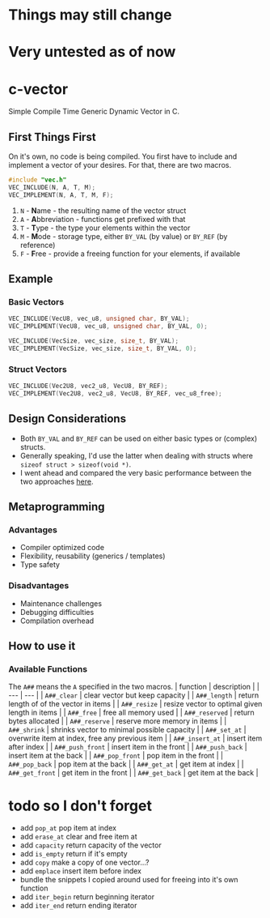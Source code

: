 # Things may still change
# Very untested as of now

# c-vector
Simple Compile Time Generic Dynamic Vector in C.

## First Things First
On it's own, no code is being compiled. You first have to include and implement a vector of your desires. For that, there are two macros.
```c
#include "vec.h"
VEC_INCLUDE(N, A, T, M);
VEC_IMPLEMENT(N, A, T, M, F);
```
1. `N` - **N**ame - the resulting name of the vector struct
2. `A` - **A**bbreviation - functions get prefixed with that
3. `T` - **T**ype - the type your elements within the vector
4. `M` - **M**ode - storage type, either `BY_VAL` (by value) or `BY_REF` (by reference)
5. `F` - **F**ree - provide a freeing function for your elements, if available

## Example

### Basic Vectors
```c
VEC_INCLUDE(VecU8, vec_u8, unsigned char, BY_VAL);
VEC_IMPLEMENT(VecU8, vec_u8, unsigned char, BY_VAL, 0);
```

```c
VEC_INCLUDE(VecSize, vec_size, size_t, BY_VAL);
VEC_IMPLEMENT(VecSize, vec_size, size_t, BY_VAL, 0);
```

### Struct Vectors
```c
VEC_INCLUDE(Vec2U8, vec2_u8, VecU8, BY_REF);
VEC_IMPLEMENT(Vec2U8, vec2_u8, VecU8, BY_REF, vec_u8_free);
```

## Design Considerations
- Both `BY_VAL` and `BY_REF` can be used on either basic types or (complex) structs.
- Generally speaking, I'd use the latter when dealing with structs where `sizeof struct > sizeof(void *)`.
- I went ahead and compared the very basic performance between the two approaches [here](https://github.com/rphii/vec_test).

## Metaprogramming
### Advantages
- Compiler optimized code
- Flexibility, reusability (generics / templates)
- Type safety
### Disadvantages
- Maintenance challenges
- Debugging difficulties
- Compilation overhead

## How to use it

### Available Functions
The `A##` means the `A` specified in the two macros.
| function | description |
| --- | --- |
| `A##_clear`      | clear vector but keep capacity |
| `A##_length`     | return length of of the vector in items |
| `A##_resize`     | resize vector to optimal given length in items |
| `A##_free`       | free all memory used |
| `A##_reserved`   | return bytes allocated |
| `A##_reserve`    | reserve more memory in items |
| `A##_shrink`     | shrinks vector to minimal possible capacity |
| `A##_set_at`     | overwrite item at index, free any previous item |
| `A##_insert_at`  | insert item after index |
| `A##_push_front` | insert item in the front |
| `A##_push_back`  | insert item at the back |
| `A##_pop_front`  | pop item in the front |
| `A##_pop_back`   | pop item at the back |
| `A##_get_at`     | get item at index |
| `A##_get_front`  | get item in the front |
| `A##_get_back`   | get item at the back |

# todo so I don't forget
- add `pop_at` pop item at index
- add `erase_at` clear and free item at
- add `capacity` return capacity of the vector
- add `is_empty` return if it's empty
- add `copy` make a copy of one vector...?
- add `emplace` insert item before index
- bundle the snippets I copied around used for freeing into it's own function
- add `iter_begin` return beginning iterator
- add `iter_end` return ending iterator

